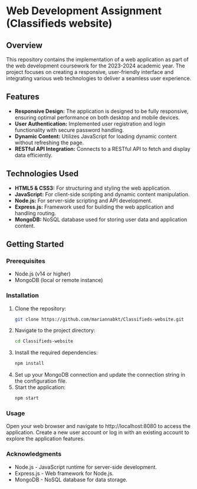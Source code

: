 # Web Development Assignment (Classifieds website)

## Overview
This repository contains the implementation of a web application as part of the web development coursework for the 2023-2024 academic year. The project focuses on creating a responsive, user-friendly interface and integrating various web technologies to deliver a seamless user experience.

## Features
- **Responsive Design:** The application is designed to be fully responsive, ensuring optimal performance on both desktop and mobile devices.
- **User Authentication:** Implemented user registration and login functionality with secure password handling.
- **Dynamic Content:** Utilizes JavaScript for loading dynamic content without refreshing the page.
- **RESTful API Integration:** Connects to a RESTful API to fetch and display data efficiently.

## Technologies Used
- **HTML5 & CSS3:** For structuring and styling the web application.
- **JavaScript:** For client-side scripting and dynamic content manipulation.
- **Node.js:** For server-side scripting and API development.
- **Express.js:** Framework used for building the web application and handling routing.
- **MongoDB:** NoSQL database used for storing user data and application content.

## Getting Started

### Prerequisites
- Node.js (v14 or higher)
- MongoDB (local or remote instance)

### Installation
1. Clone the repository:
   ```bash
   git clone https://github.com/mariannabkt/Classifieds-website.git
2. Navigate to the project directory:
   ```bash
   cd Classifieds-website
3. Install the required dependencies:
   ```bash
   npm install
4. Set up your MongoDB connection and update the connection string in the configuration file.
5. Start the application:
   ```bash
   npm start

### Usage
Open your web browser and navigate to http://localhost:8080 to access the application.
Create a new user account or log in with an existing account to explore the application features.

### Acknowledgments
- Node.js - JavaScript runtime for server-side development.
- Express.js - Web framework for Node.js.
- MongoDB - NoSQL database for data storage.
